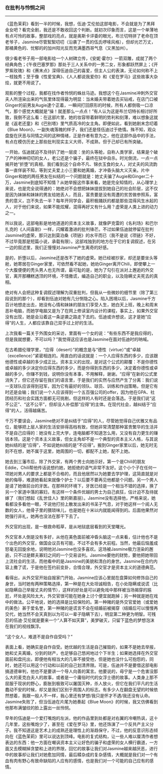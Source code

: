 <h3>在批判与怜悯之间</h3><hr>

《蓝色茉莉》看到一半的时候，我想，伍迪·艾伦拍这部电影，不会就是为了黑拜金女吧？看完全剧，我还是不敢收回这个判断。就初次印象而言，这是一个单薄地有点可怜的故事，整部戏的亮点，就是奥斯卡评委的眼光，布兰切特拼了老命在顶老爷子，Jasmine尽管絮絮叨叨（沿袭了一贯的伍氏啰嗦风格），但却光芒万丈，那橘黄色的、忧郁的的加州阳光反而充满墨西哥气息（又黑加州）。

很少看老爷子用一部电影给一个人树碑立传，《安妮·霍尔》一箭双雕，成就了两个经典角色；《午夜巴塞罗那》那处于三人关系中的一男二女，形象都跃然屏上；《开罗紫玫瑰》和《赛末点》深得伍迪自己的喜爱，但主人公的表演，无论如何称不上一枝独秀；至于像《性爱宝典》、《人人都说我爱你》和《爱在罗马》这些故事大杂烩，就更不用说了。

观影的整个过程，我都在找作者怜悯的蛛丝马迹。我想这个在Jasmine冲刺外交官夫人所渲染出来的气氛里体现得最为明显：当未婚夫带着她去买钻戒，在店门口被Ginger的前男友Augie逮个正着，一瞬间打回原形的时候，所有人都倒吸一口凉气，那个感觉大概就是“操！就差那么一点点！”有人认为这是布兰切特长相讨好所致，我倒不这么看：在这部片里，她的妆容带着鲜明的势利和刻薄，难以想象这就是《返老还童》和《巴别塔》里气质高冷的女主角。即便如此，看到她剧末念叨着《Blue Moon》，一副失魂落魄的样子，我们还是怪伍迪过于绝情。殊不知，观众盘旋在厌恶与同情之间的这种情绪，正是作者有意为之，他在这部作品中的手法，有点在模仿历史上那些批判现实主义大师，不成熟，但于己却已有所突破。

一开始，伍迪就迫不及待扒了她一层皮：坐的头等舱，自称人类学家，结果是个破了产的神神叨叨的女人，老公还是个骗子，最终在狱中自杀。时光倒流，一点一点揭开她“折堕”的真相，我们看到这个自命不凡、锦衣玉食的女人，对丈夫的风流韵事一直佯装不知，等到丈夫爱上小三要和她离婚，才冲昏头脑大义灭亲。片中Ginger和她的两任男友在纠结的一个问题就是：她丈夫骗了Augie和Ginger二十万，Jasmine到底知不知情？从她举报这件事来看，她是完全知情的，从心理学上来说，也是完全说得通的：她绝对不会想把妹妹提拔到她自己的社会阶层，这不仅是因为妹妹和妹妹的男友给她丢人，而且，富贵要是没有周遭的贫苦做参照系，富贵的意义，岂不失去一半？每年开同学会，最积极踊跃的都是那些混得风生水起的人，对于他们来说，如果不能炫耀，混得再好又有什么用？虚荣是人类上进的动力之一。

所以我说，这部电影是地地道道的资本主义故事，就像萨克雷的《名利场》和巴尔扎克的《人间喜剧》一样，闪耀着激进的批判锋芒。不过如果伍迪就停留在批判Jasmine的虚荣，那只达到莫泊桑《项链》的水平而已（我不是说《项链》不好，不过毕竟那是短篇小说，承载有限）。这部戏独到的地方在于它的复调叙述，在另一边的叙述里，我们正慢慢对Jasmine产生离奇的好感。

是的，折堕以后，Jasmine还是改不了她的虚荣。她已经被抄家，却还是要坐头等舱，她寄居在Ginger家里，可依然看不起她，她劝Ginger离开Chili，即使攀上一个大腹便便的秃头男人也无所谓，最可耻的是，她为了勾引在派对上邂逅的外交官，离开那糟糕透顶的环境，不惜撒谎，编造自己的职业，以及隐瞒丈夫死去的真相。

绝对有人会把这种复调叙述理解为双重批判，但我从一些微妙的细节里（除了第三段说到的那个），却看到伍迪对她有几分恻隐之心。陷入困境以后，Jasmine千方百计地想走出去，她没有心情和妹妹的朋友们享受人生，她白天上班，晚上和周末恶补电脑，而她学电脑又是为了在网上修读室内设计的课程，事实上，如果外交官没有出现，她是会沿着这一条逆袭之路走下去的。伍迪或许想说，这才是她“应得”的人生，人都应该靠自己双手过上好的生活。

上次我看一篇关于外围女的采访，里面有一个女的说：“有些东西不是我应得的，但是我就想要，不可以吗？”我觉得这应该也是Jasmine在面对伍迪时的呐喊。

在古希腊伦理学里，“应得（desert）”的概念是与“德性（virtue）”或“卓越（excellence）”紧密相连的。用直白的话说就是：一个人应得东西的多少，应该跟他德性或卓越的多少成正比。资本主义的出现，是对这个公式的颠覆：不是你德性或卓越的多少决定你应得东西的多少，而是你得到东西的多少，决定着你德性或卓越的多少。你赚不到钱，说明你没有本事，不用解释，谢谢。“应得”在新的公式里消失了，但它还存留在我们的语言里，于是我们的实然与应然产生了分离：我们说一支球队应该得到冠军，因为它有最好的领队、球员、训练和作战策略，但是它有时还是会输；我们说一个人应该得到一个五百强公司的offer，因为他在GPA、社团经历和社会实践方面都无可挑剔，但这样的人有时还是会落选。于是我们说“这不公正”、“这不公平”，但却没人补偿那“应得”的主体。在现代社会，越纠结于“应得”的人，活得越痛苦。

千万不要误会，Jasmine绝对不是纠结于“应得”的人，尽管她觉得自己优雅又有品位，能够把上层人家的生活安排得高档有致，但她非常清楚那种富贵繁华的生活并不是自己应得的：她没有上完大学，连电脑都不知道怎么用，又没有自力更生的赚钱本领。这是个资本主义故事，但女主角却不是一个典型的资本主义人格，与其说她纠结的是“应得”，不如说她纠结的是“不应得”。搬到Ginger家里以后，她无时无刻不在想，她不属于这里，她周围的一切，都配不上她，配不上她。

她去到三藩市后，除了外交家，有两个男士向她示好。第一个是Chili的朋友Eddie，Chili帮他传话说想约她，她拒绝的语气非常不友好。这个小个子在任何一项她对男人的要求上都是不合格的，而且他居然以为她要去学护理，这简直就是对她的侮辱，难道她看起来就像个护士？以后要不要再见他都是个问题。另一个男人是请了她做前台的牙医。在那样的环境下，牙医已经是一个相当不错的选择，换了另一个家道中落的寡妇，有这样一个条件优越的男士为自己疯狂，估计迫不及待就嫁了（我们想起《乱世佳人》里的斯嘉丽）。Jasmine没有选择他，严格来说，她看都没多看他一眼，不说他打扮上散发出来的书呆子气息，对于她这样一个阅人无数的女人，他骨子里的猥琐味儿，也是她在十米以内就能闻得到的。后面他果然对她强行非礼，她再也没法在那干下去了。

外交官的出现，是一根救命稻草，是从地狱底层看到的天堂曙光。

外交官本人倒是没有多好，从他在美色面前被冲昏头脑这一点来看，估计他也不是个出色的外交官，做国会议员有可能，不过不会有多大前程。当然，他最后恼羞成怒毫无回旋余地，说明他对Jasmine也没多喜欢。这场被Jasmine极力渲染的邂逅，只不过是鳏夫寡妇之间的一个交易谈判。Jasmine要他的财势，要他把她带回上流社会的生活，而他看中的是Jasmine的美貌和清白的身世。Jasmine在合约内容上撒了谎，于是他在签约前变卦，合情合理，外交官才是资本主义的道德典范。

看得出，从外交官开始自报家门开始，Jasmine应该心里就在盘算如何修饰自己的身世，当时她有两种策略选择，第一种是在大处坦诚相告，在小处隐瞒或说谎（比如隐瞒自己举报丈夫的情节），这样的好处是可以避免戏中那样被当场揭穿的尴尬，坏处是风险太大，外交官很可能在她身上讨个便宜就跑掉；另一种就是她在戏中的做法。公平地说，她的选择是比较保险的。第一种赌的是外交官爱她（或爱她的美色）甚于爱名誉，第一种赌的是谎言不会在结婚前被揭穿（结婚后可以慢慢再交代，她当然不会天真到以为可以一辈子隐瞒下去），明显第二种更为明智。可残忍的伍迪·艾伦就是要来一个“人算不如天算”，美梦破灭，只留下蓝色的梦想泡沫在我们的视线飘浮。

“这个女人，难道不是自作自受吗？”

表面上看，她确实是自作自受。她优越的生活是自己摧毁的，如果不是她去举报，她和丈夫离婚，分到的财产，也足够自己悠闲地过个下半生；如果她选择在外交官面前和盘托出，即便他有相当大的几率不接受他，但是她也没什么可抱怨的，同时，她还可以用这个行动和以前的自己划清界限。可是，伍迪并不是要借这部电影搞道德审判，他也不是要讲一个导人向善的寓言。他要说的，毋宁是一个危害没那么大的麦克白夫人的故事，或者是一个庸俗时代的女浮士德的故事。人类身上那不屈服于现状的野心，膨胀到极致可以屠国灭种，杀人放火，但它在我们平凡的生活蠢动不安的时候，却又是我们区别于周围人的标志。有多少人在翻盘无望的时候依然想着，我跟一般人不一样，我心里还有梦想/我只是怀才不遇/我还没有认命。Jasmine失败了，但当伍迪在片尾为她奏起《Blue Moon》的时候，我又仿佛看到他那布满皱纹的脸上露出一丝怜悯。

早年的伍迪是一个爱打嘴炮的左派，他的作品里到处都是对右翼的冷嘲热讽，这十几年里，这些嘴炮少了，甚至在《爱在罗马》里，他还饰演了一个反共产主义分子。我不知道这是艺术上的成熟还是理性上的渐趋保守，不过，他的反意识形态倾向在《蓝色茉莉》里可以说达到顶峰。电影的复式结构，让一些人难以厘清作者想表达的东西：他一方面在嘲讽资本主义让好色的骗子和虚荣的女人横行霸道，一方面又去模糊掉贪婪和上进的界限，回忆的故事让我们对Jasmine越来越厌恶，进行中的故事却让我们对她愈加同情，最后糅杂成的复杂感情，大概就是我们对一个有血有肉有野心有致命缺陷的人应有的感情，也是我们对一个可能的自己应有的感情。

